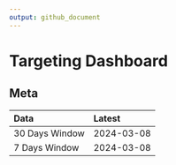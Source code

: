 ```yaml
---
output: github_document
---
```


# Targeting Dashboard



## Meta


|Data           |Latest     |
|:--------------|:----------|
|30 Days Window |2024-03-08 |
|7 Days Window  |2024-03-08 |
